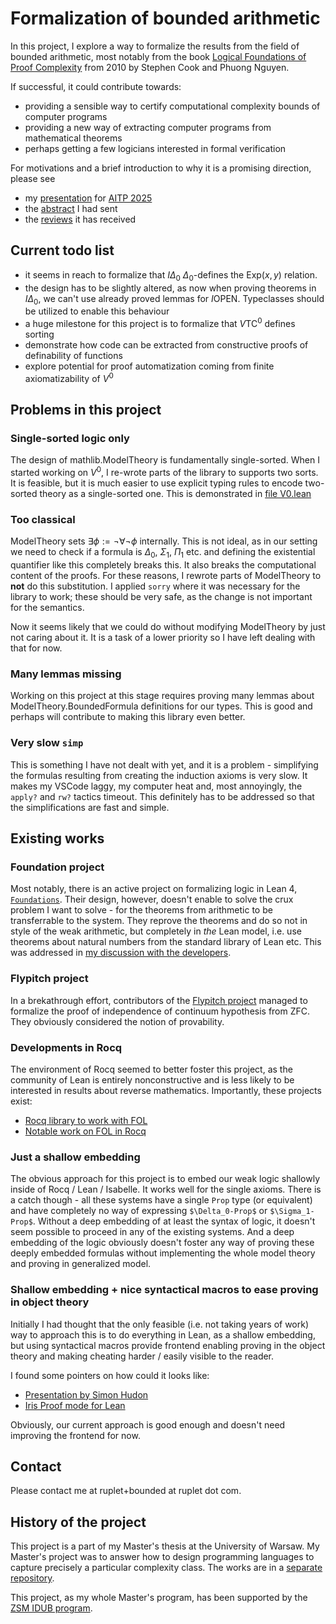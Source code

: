 # Formalization of bounded arithmetic
In this project, I explore a way to formalize the results from the field of bounded arithmetic, most notably from the book [Logical Foundations of Proof Complexity](https://www2.karlin.mff.cuni.cz/~krajicek/cook-nguyen.pdf) from 2010 by Stephen Cook and Phuong Nguyen.

If successful, it could contribute towards:
- providing a sensible way to certify computational complexity bounds of computer programs
- providing a new way of extracting computer programs from mathematical theorems
- perhaps getting a few logicians interested in formal verification

For motivations and a brief introduction to why it is a promising direction, please see
- my [presentation](aitp-presentation.pdf) for [AITP 2025](https://aitp-conference.org/2025/)
- the [abstract](aitp-abstract.md) I had sent
- the [reviews](aitp-reviews.md) it has received

## Current todo list
- it seems in reach to formalize that $I\Delta_0$ $\Delta_0$-defines the $\text{Exp}(x, y)$ relation.
- the design has to be slightly altered, as now when proving theorems in $I\Delta_0$, we can't use already proved lemmas for $I\text{OPEN}$. Typeclasses should be utilized to enable this behaviour
- a huge milestone for this project is to formalize that $V\text{TC}^0$ defines sorting
- demonstrate how code can be extracted from constructive proofs of definability of functions
- explore potential for proof automatization coming from finite axiomatizability of $V^0$

## Problems in this project
### Single-sorted logic only
The design of mathlib.ModelTheory is fundamentally single-sorted. When I started working on $V^0$, I re-wrote parts of the library to supports two sorts. It is feasible, but it is much easier to use explicit typing rules to encode two-sorted theory as a single-sorted one.
This is demonstrated in [file V0.lean](BoundedArithmetic/V0.lean)

### Too classical
ModelTheory sets $\exists \phi := \neg \forall \neg \phi$ internally. This is not ideal, as in our setting we need to check if a formula is $\Delta_0$, $\Sigma_1$\, $\Pi_1$ etc. and defining the existential quantifier like this completely breaks this. It also breaks the computational content of the proofs. For these reasons, I rewrote parts of ModelTheory to **not** do this substitution. I applied `sorry` where it was necessary for the library to work; these should be very safe, as the change is not important for the semantics.

Now it seems likely that we could do without modifying ModelTheory by just not caring about it. It is a task of a lower priority so I have left dealing with that for now.

### Many lemmas missing
Working on this project at this stage requires proving many lemmas about ModelTheory.BoundedFormula definitions for our types. This is good and perhaps will contribute to making this library even better.

### Very slow `simp`
This is something I have not dealt with yet, and it is a problem - simplifying the formulas resulting from creating the
induction axioms is very slow. It makes my VSCode laggy, my computer heat and, most annoyingly, the `apply?` and `rw?` tactics timeout. This definitely has to be addressed so that the simplifications are fast and simple.

## Existing works
### Foundation project
Most notably, there is an active project on formalizing logic in Lean 4, [`Foundations`](https://github.com/FormalizedFormalLogic/Foundation).
Their design, however, doesn't enable to solve the crux problem I want to solve - for the
theorems from arithmetic to be transferrable to the system. They reprove the theorems
and do so not in style of the weak arithmetic, but completely in *the* Lean model,
i.e. use theorems about natural numbers from the standard library of Lean etc.
This was addressed in [my discussion with the developers](https://github.com/orgs/FormalizedFormalLogic/discussions/358).

### Flypitch project
In a brekathrough effort, contributors of the [Flypitch project](https://github.com/flypitch/flypitch) managed to formalize the proof of
independence of continuum hypothesis from ZFC. They obviously considered the notion of provability. 

### Developments in Rocq
The environment of Rocq seemed to better foster this project, as the community of Lean is entirely nonconstructive and is
less likely to be interested in results about reverse mathematics. Importantly, these projects exist:
- [Rocq library to work with FOL](https://github.com/uds-psl/coq-library-fol.git)
- [Notable work on FOL in Rocq](https://ps.uni-saarland.de/~bailitis/bachelor.php)

### Just a shallow embedding
The obvious approach for this project is to embed our weak logic shallowly inside of Rocq / Lean / Isabelle.
It works well for the single axioms. There is a catch though - all these systems have a single `Prop` type (or equivalent)
and have completely no way of expressing `$\Delta_0-Prop$` or `$\Sigma_1-Prop$`. Without a deep embedding of at least the
syntax of logic, it doesn't seem possible to proceed in any of the existing systems. And a deep embedding of the logic obviously doesn't foster any way of proving these deeply embedded formulas without implementing the whole model theory
and proving in generalized model.

### Shallow embedding + nice syntactical macros to ease proving in object theory
Initially I had thought that the only feasible (i.e. not taking years of work) way to approach this is to
do everything in Lean, as a shallow embedding, but using syntactical macros provide frontend enabling
proving in the object theory and making cheating harder / easily visible to the reader.

I found some pointers on how could it looks like:
- [Presentation by Simon Hudon](https://lean-forward.github.io/lean-together/2019/slides/hudon.pdf)
- [Iris Proof mode for Lean](https://github.com/leanprover-community/iris-lean/blob/master/src/Iris/ProofMode/Display.lean)

Obviously, our current approach is good enough and doesn't need improving the frontend for now.

## Contact
Please contact me at ruplet+bounded at ruplet dot com.

## History of the project
This project is a part of my Master's thesis at the University of Warsaw.
My Master's project was to answer how to design programming languages to capture precisely a particular complexity class.
The works are in a [separate repository](https://github.com/ruplet/oracles).

This project, as my whole Master's program, has been supported by the [ZSM IDUB program](https://inicjatywadoskonalosci.uw.edu.pl/dzialania/iii-2-2/ios/).
